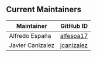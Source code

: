 ## Current Maintainers

| Maintainer         | GitHub ID                                                 | 
| ------------------ | --------------------------------------------------------- | 
| Alfredo España  | [alfespa17](https://github.com/alfespa17)                   | 
| Javier Canizalez | [jcanizalez](https://github.com/jcanizalez)                       | 
